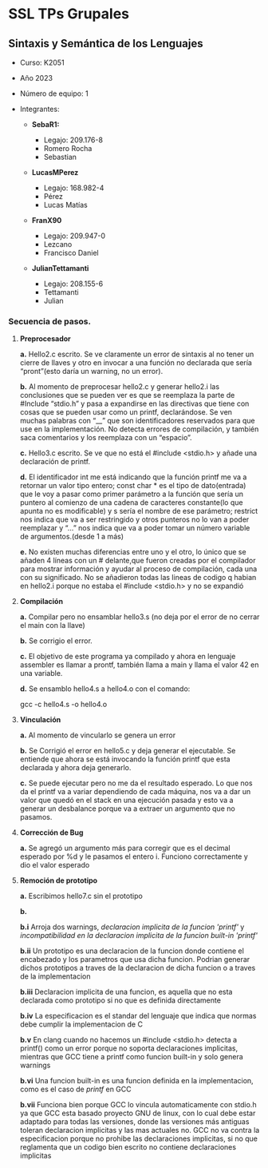 # SSL TPs Grupales

## Sintaxis y Semántica de los Lenguajes

- Curso: K2051
- Año 2023
- Número de equipo: 1
- Integrantes:

  - **SebaR1:**

    - Legajo: 209.176-8
    - Romero Rocha
    - Sebastian

  - **LucasMPerez**
    - Legajo: 168.982-4 
    - Pérez
    - Lucas Matías
  
  - **FranX90** 
    - Legajo: 209.947-0
    - Lezcano
    - Francisco Daniel
  
  - **JulianTettamanti**
    - Legajo: 208.155-6
    - Tettamanti
    - Julian

### Secuencia de pasos.

1. **Preprocesador**

   **a.** Hello2.c escrito. Se ve claramente un error de sintaxis al no tener un cierre de llaves y otro en invocar a una función no declarada que sería “pront”(esto daría un warning, no un error).

   **b.** Al momento de preprocesar hello2.c y generar hello2.i las conclusiones que se pueden ver es que se reemplaza la parte de #Include “stdio.h” y pasa a expandirse en las directivas que tiene con cosas que se pueden usar como un printf, declarándose. Se ven muchas palabras con “\_\_” que son identificadores reservados para que use en la implementación. No detecta errores de compilación, y también saca comentarios y los reemplaza con un “espacio”.

   **c.** Hello3.c escrito. Se ve que no está el #include <stdio.h> y añade una declaración de printf.

   **d.** El identificador int me está indicando que la función printf me va a retornar un valor tipo entero; const char \* es el tipo de dato(entrada) que le voy a pasar como primer parámetro a la función que sería un puntero al comienzo de una cadena de caracteres constante(lo que apunta no es modificable) y s sería el nombre de ese parámetro; restrict nos indica que va a ser restringido y otros punteros no lo van a poder reemplazar y “…” nos indica que va a poder tomar un número variable de argumentos.(desde 1 a más)

   **e.** No existen muchas diferencias entre uno y el otro, lo único que se añaden 4 líneas con un # delante,que fueron creadas por el compilador para mostrar información y ayudar al proceso de compilación, cada una con su significado. No se añadieron todas las lineas de codigo q habian en hello2.i porque no estaba el #include <stdio.h> y no se expandió

2. **Compilación**

   **a.** Compilar pero no ensamblar hello3.s (no deja por el error de no cerrar el main con la llave)

   **b.** Se corrigio el error.

   **c.** El objetivo de este programa ya compilado y ahora en lenguaje assembler es llamar a prontf, también llama a main y llama el valor 42 en una variable.

   **d.** Se ensamblo hello4.s a hello4.o con el comando:

   gcc -c hello4.s -o hello4.o

3. **Vinculación**

   **a.** Al momento de vincularlo se genera un error

   **b.** Se Corrigió el error en hello5.c y deja generar el ejecutable. Se entiende que ahora se está invocando la función printf que esta declarada y ahora deja generarlo.

   **c.** Se puede ejecutar pero no me da el resultado esperado. Lo que nos da el printf va a variar dependiendo de cada máquina, nos va a dar un valor que quedó en el stack en una ejecución pasada y esto va a generar un desbalance porque va a extraer un argumento que no pasamos.

4. **Corrección de Bug**

   **a.** Se agregó un argumento más para corregir que es el decimal esperado por %d y le pasamos el entero i. Funciono correctamente y dio el valor esperado


5. **Remoción de prototipo**

   **a.** Escribimos hello7.c sin el prototipo

   **b.** 
      
      **b.i** Arroja dos warnings, *declaracion implicita de la funcion 'printf'* y *incompatibilidad en la declaracion implicita de la funcion built-in 'printf'*

      **b.ii** Un prototipo es una declaracion de la funcion donde contiene el encabezado y los parametros que usa dicha funcion.
      Podrian generar dichos prototipos a traves de la declaracion de dicha funcion o a traves de la implementacion

      **b.iii** Declaracion implicita de una funcion, es aquella que no esta declarada como prototipo si no que es definida directamente

      **b.iv** La especificacion es el standar del lenguaje que indica que normas debe cumplir la implementacion de C

      **b.v** En clang cuando no hacemos un #include <stdio.h> detecta a printf() como un error porque no soporta declaraciones implicitas, mientras que GCC tiene a printf como funcion built-in y solo genera warnings

      **b.vi** Una funcion built-in es una funcion definida en la implementacion, como es el caso de *printf* en GCC

      **b.vii** Funciona bien porque GCC lo vincula automaticamente con stdio.h ya que GCC esta basado proyecto GNU de linux, con lo cual debe estar adaptado para todas las versiones, donde las versiones más antiguas toleran declaracion implicitas y las mas actuales no. GCC no va contra la especificacion porque no prohibe las declaraciones implicitas, si no que reglamenta que un codigo bien escrito no contiene declaraciones implicitas
